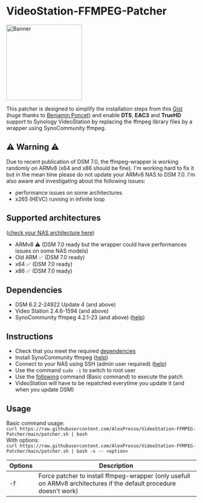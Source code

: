 # VideoStation-FFMPEG-Patcher 

<p>
  <img src="https://github.com/AlexPresso/VideoStation-FFMPEG-Patcher/blob/main/banner.png?raw=true" height=200px alt="Banner">
</p>

This patcher is designed to simplify the installation steps from this [Gist](https://gist.github.com/BenjaminPoncet/bbef9edc1d0800528813e75c1669e57e) (huge thanks to [Benjamin Poncet](https://github.com/BenjaminPoncet)) and enable **DTS**, **EAC3** and **TrueHD** support to Synology VideoStation by replacing the ffmpeg library files by a wrapper using SynoCommunity ffmpeg.

## ⚠️ Warning ⚠️
Due to recent publication of DSM 7.0, the ffmpeg-wrapper is working randomly on ARMv8 (x64 and x86 should be fine).
I'm working hard to fix it but in the mean time please do not update your ARMv8 NAS to DSM 7.0.
I'm also aware and investigating about the following issues:
- performance issues on some architectures
- x265 (HEVC) running in infinite loop

## Supported architectures
([check your NAS architecture here](https://github.com/SynoCommunity/spksrc/wiki/Architecture-per-Synology-model))
- ARMv8 ⚠️ (DSM 7.0 ready but the wrapper could have performances issues on some NAS models)
- Old ARM ✅ (DSM 7.0 ready)
- x64 ✅ (DSM 7.0 ready)
- x86 ✅ (DSM 7.0 ready)

## Dependencies
- DSM 6.2.2-24922 Update 4 (and above)
- Video Station 2.4.6-1594 (and above)
- SynoCommunity ffmpeg 4.2.1-23 (and above) ([help](https://synocommunity.com/#easy-install))

## Instructions
- Check that you meet the required [dependencies](https://github.com/AlexPresso/VideoStation-FFMPEG-Patcher#dependencies)
- Install SynoCommunity ffmpeg ([help](https://synocommunity.com/#easy-install))
- Connect to your NAS using SSH (admin user required) ([help](https://www.synology.com/en-global/knowledgebase/DSM/tutorial/General_Setup/How_to_login_to_DSM_with_root_permission_via_SSH_Telnet))
- Use the command `sudo -i` to switch to root user
- Use the [following](https://github.com/AlexPresso/VideoStation-FFMPEG-Patcher#usage) command (Basic command) to execute the patch
- VideoStation will have to be repatched everytime you update it (and when you update DSM)

## Usage
Basic command usage:  
`curl https://raw.githubusercontent.com/AlexPresso/VideoStation-FFMPEG-Patcher/main/patcher.sh | bash`   
With options:  
`curl https://raw.githubusercontent.com/AlexPresso/VideoStation-FFMPEG-Patcher/main/patcher.sh | bash -s -- <option>`

| Options | Description |
| ------ | ----------- |
| -f | Force patcher to install ffmpeg-wrapper (only usefull on ARMv8 architectures if the default procedure doesn't work)
